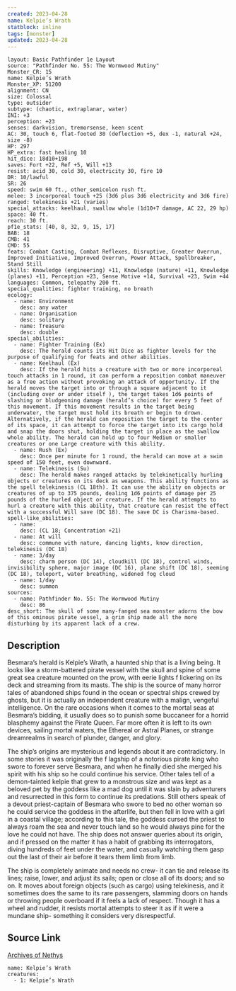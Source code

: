 ```yaml
---
created: 2023-04-28
name: Kelpie’s Wrath
statblock: inline
tags: [monster]
updated: 2023-04-28
---
```

```statblock
layout: Basic Pathfinder 1e Layout
source: "Pathfinder No. 55: The Wormwood Mutiny"
Monster_CR: 15
name: Kelpie’s Wrath
Monster_XP: 51200
alignment: CN
size: Colossal
type: outsider
subtype: (chaotic, extraplanar, water)
INI: +3
perception: +23
senses: darkvision, tremorsense, keen scent
AC: 30, touch 6, flat-footed 30 (deflection +5, dex -1, natural +24, size -8)
HP: 297
HP_extra: fast healing 10
hit_dice: 18d10+198
saves: Fort +22, Ref +5, Will +13
resist: acid 30, cold 30, electricity 30, fire 10
DR: 10/lawful
SR: 26
speed: swim 60 ft., other_semicolon rush ft.
melee: 3 incorporeal touch +25 (3d6 plus 3d6 electricity and 3d6 fire)
ranged: telekinesis +21 (varies)
special_attacks: keelhaul, swallow whole (1d10+7 damage, AC 22, 29 hp)
space: 40 ft.
reach: 30 ft.
pf1e_stats: [40, 8, 32, 9, 15, 17]
BAB: 18
CMB: 41
CMD: 55
feats: Combat Casting, Combat Reflexes, Disruptive, Greater Overrun, Improved Initiative, Improved Overrun, Power Attack, Spellbreaker, Stand Still
skills: Knowledge (engineering) +11, Knowledge (nature) +11, Knowledge (planes) +11, Perception +23, Sense Motive +14, Survival +23, Swim +44
languages: Common, telepathy 200 ft.
special_qualities: fighter training, no breath
ecology:
  - name: Environment
    desc: any water
  - name: Organisation
    desc: solitary
  - name: Treasure
    desc: double
special_abilities:
  - name: Fighter Training (Ex)
    desc: The herald counts its Hit Dice as fighter levels for the purpose of qualifying for feats and other abilities.
  - name: Keelhaul (Ex)
    desc: If the herald hits a creature with two or more incorporeal touch attacks in 1 round, it can perform a reposition combat maneuver as a free action without provoking an attack of opportunity. If the herald moves the target into or through a square adjacent to it (including over or under itself ), the target takes 1d6 points of slashing or bludgeoning damage (herald’s choice) for every 5 feet of this movement. If this movement results in the target being underwater, the target must hold its breath or begin to drown. Alternatively, if the herald can reposition the target to the center of its space, it can attempt to force the target into its cargo hold and snap the doors shut, holding the target in place as the swallow whole ability. The herald can hold up to four Medium or smaller creatures or one Large creature with this ability.
  - name: Rush (Ex)
    desc: Once per minute for 1 round, the herald can move at a swim speed of 150 feet, even downward.
  - name: Telekinesis (Su)
    desc: The herald makes ranged attacks by telekinetically hurling objects or creatures on its deck as weapons. This ability functions as the spell telekinesis (CL 18th). It can use the ability on objects or creatures of up to 375 pounds, dealing 1d6 points of damage per 25 pounds of the hurled object or creature. If the herald attempts to hurl a creature with this ability, that creature can resist the effect with a successful Will save (DC 18). The save DC is Charisma-based.
spell-like_abilities:
  - name:
    desc: (CL 18; Concentration +21)
  - name: At will
    desc: commune with nature, dancing lights, know direction, telekinesis (DC 18)
  - name: 3/day
    desc: charm person (DC 14), cloudkill (DC 18), control winds, invisibility sphere, major image (DC 16), plane shift (DC 18), seeming (DC 18), teleport, water breathing, widened fog cloud
  - name: 1/day
    desc: summon
sources:
  - name: Pathfinder No. 55: The Wormwood Mutiny
    desc: 86
desc_short: The skull of some many-fanged sea monster adorns the bow of this ominous pirate vessel, a grim ship made all the more disturbing by its apparent lack of a crew.
```
## Description
Besmara’s herald is Kelpie’s Wrath, a haunted ship that is a living being. It looks like a storm-battered pirate vessel with the skull and spine of some great sea creature mounted on the prow, with eerie lights f lickering on its deck and streaming from its masts. The ship is the source of many horror tales of abandoned ships found in the ocean or spectral ships crewed by ghosts, but it is actually an independent creature with a malign, vengeful intelligence. On the rare occasions when it comes to the mortal seas at Besmara’s bidding, it usually does so to punish some buccaneer for a horrid blasphemy against the Pirate Queen. Far more often it is left to its own devices, sailing mortal waters, the Ethereal or Astral Planes, or strange dreamrealms in search of plunder, danger, and glory.

The ship’s origins are mysterious and legends about it are contradictory. In some stories it was originally the f lagship of a notorious pirate king who swore to forever serve Besmara, and when he finally died she merged his spirit with his ship so he could continue his service. Other tales tell of a demon-tainted kelpie that grew to a monstrous size and was kept as a beloved pet by the goddess like a mad dog until it was slain by adventurers and resurrected in this form to continue its predations. Still others speak of a devout priest-captain of Besmara who swore to bed no other woman so he could service the goddess in the afterlife, but then fell in love with a girl in a coastal village; according to this tale, the goddess cursed the priest to always roam the sea and never touch land so he would always pine for the love he could not have. The ship does not answer queries about its origin, and if pressed on the matter it has a habit of grabbing its interrogators, diving hundreds of feet under the water, and casually watching them gasp out the last of their air before it tears them limb from limb.

The ship is completely animate and needs no crew- it can tie and release its lines; raise, lower, and adjust its sails; open or close all of its doors; and so on. It moves about foreign objects (such as cargo) using telekinesis, and it sometimes does the same to its rare passengers, slamming doors on hands or throwing people overboard if it feels a lack of respect. Though it has a wheel and rudder, it resists mortal attempts to steer it as if it were a mundane ship- something it considers very disrespectful.
## Source Link
[Archives of Nethys](https://aonprd.com/MonsterDisplay.aspx?ItemName=Kelpie%E2%80%99s%20Wrath)
```encounter-table
name: Kelpie’s Wrath
creatures:
  - 1: Kelpie’s Wrath
```
